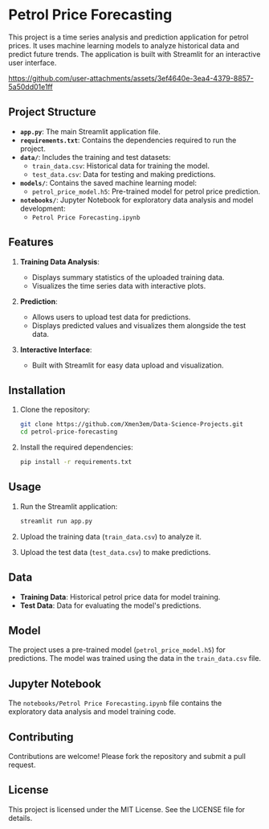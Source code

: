 # Petrol Price Forecasting

This project is a time series analysis and prediction application for petrol prices. It uses machine learning models to analyze historical data and predict future trends. The application is built with Streamlit for an interactive user interface.



https://github.com/user-attachments/assets/3ef4640e-3ea4-4379-8857-5a50dd01e1ff



## Project Structure

- **`app.py`**: The main Streamlit application file.
- **`requirements.txt`**: Contains the dependencies required to run the project.
- **`data/`**: Includes the training and test datasets:
  - `train_data.csv`: Historical data for training the model.
  - `test_data.csv`: Data for testing and making predictions.
- **`models/`**: Contains the saved machine learning model:
  - `petrol_price_model.h5`: Pre-trained model for petrol price prediction.
- **`notebooks/`**: Jupyter Notebook for exploratory data analysis and model development:
  - `Petrol Price Forecasting.ipynb`

## Features

1. **Training Data Analysis**:
   - Displays summary statistics of the uploaded training data.
   - Visualizes the time series data with interactive plots.

2. **Prediction**:
   - Allows users to upload test data for predictions.
   - Displays predicted values and visualizes them alongside the test data.

3. **Interactive Interface**:
   - Built with Streamlit for easy data upload and visualization.

## Installation

1. Clone the repository:
   ```bash
   git clone https://github.com/Xmen3em/Data-Science-Projects.git
   cd petrol-price-forecasting
   ```

2. Install the required dependencies:
   ```bash
   pip install -r requirements.txt
   ```

## Usage

1. Run the Streamlit application:
   ```bash
   streamlit run app.py
   ```

2. Upload the training data (`train_data.csv`) to analyze it.
3. Upload the test data (`test_data.csv`) to make predictions.

## Data

- **Training Data**: Historical petrol price data for model training.
- **Test Data**: Data for evaluating the model's predictions.

## Model

The project uses a pre-trained model (`petrol_price_model.h5`) for predictions. The model was trained using the data in the `train_data.csv` file.

## Jupyter Notebook

The `notebooks/Petrol Price Forecasting.ipynb` file contains the exploratory data analysis and model training code.

## Contributing

Contributions are welcome! Please fork the repository and submit a pull request.

## License

This project is licensed under the MIT License. See the LICENSE file for details.
